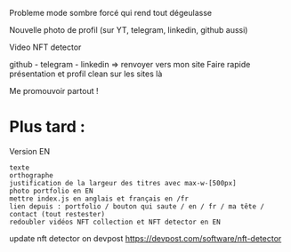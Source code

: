 Probleme mode sombre forcé qui rend tout dégeulasse

Nouvelle photo de profil (sur YT, telegram, linkedin, github aussi)

Video NFT detector

github - telegram - linkedin => renvoyer vers mon site
Faire rapide présentation et profil clean sur les sites là

Me promouvoir partout !

# Plus tard :

Version EN

    texte
    orthographe
    justification de la largeur des titres avec max-w-[500px]
    photo portfolio en EN
    mettre index.js en anglais et français en /fr
    lien depuis : portfolio / bouton qui saute / en / fr / ma tête / contact (tout restester)
    redoubler vidéos NFT collection et NFT detector en EN

update nft detector on devpost
https://devpost.com/software/nft-detector
